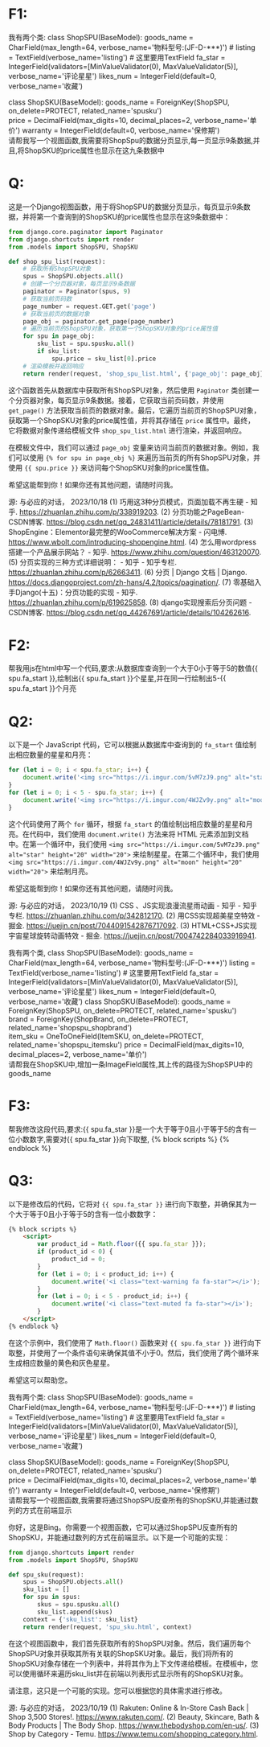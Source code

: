 
# F1:
我有两个类:
class ShopSPU(BaseModel):
    goods_name = CharField(max_length=64, verbose_name='物料型号:(JF-D-***)')  # 
    listing = TextField(verbose_name='listing')  # 这里要用TextField
    fa_star = IntegerField(validators=[MinValueValidator(0), MaxValueValidator(5)], verbose_name='评论星星')
    likes_num = IntegerField(default=0, verbose_name='收藏')

class ShopSKU(BaseModel):
    goods_name = ForeignKey(ShopSPU, on_delete=PROTECT, related_name='spusku')  
    price = DecimalField(max_digits=10, decimal_places=2, verbose_name='单价') 
    warranty = IntegerField(default=0, verbose_name='保修期')          
请帮我写一个视图函数,我需要将ShopSpu的数据分页显示,每一页显示9条数据,并且,将ShopSKU的price属性也显示在这九条数据中

# Q:
这是一个Django视图函数，用于将ShopSPU的数据分页显示，每页显示9条数据，并将第一个查询到的ShopSKU的price属性也显示在这9条数据中：

```python
from django.core.paginator import Paginator
from django.shortcuts import render
from .models import ShopSPU, ShopSKU

def shop_spu_list(request):
    # 获取所有ShopSPU对象
    spus = ShopSPU.objects.all()
    # 创建一个分页器对象，每页显示9条数据
    paginator = Paginator(spus, 9)
    # 获取当前页码数
    page_number = request.GET.get('page')
    # 获取当前页的数据对象
    page_obj = paginator.get_page(page_number)
    # 遍历当前页的ShopSPU对象，获取第一个ShopSKU对象的price属性值
    for spu in page_obj:
        sku_list = spu.spusku.all()
        if sku_list:
            spu.price = sku_list[0].price
    # 渲染模板并返回响应
    return render(request, 'shop_spu_list.html', {'page_obj': page_obj})
```

这个函数首先从数据库中获取所有ShopSPU对象，然后使用 `Paginator` 类创建一个分页器对象，每页显示9条数据。接着，它获取当前页码数，并使用 `get_page()` 方法获取当前页的数据对象。最后，它遍历当前页的ShopSPU对象，获取第一个ShopSKU对象的price属性值，并将其存储在 `price` 属性中。最终，它将数据对象传递给模板文件 `shop_spu_list.html` 进行渲染，并返回响应。

在模板文件中，我们可以通过 `page_obj` 变量来访问当前页的数据对象。例如，我们可以使用 `{% for spu in page_obj %}` 来遍历当前页的所有ShopSPU对象，并使用 `{{ spu.price }}` 来访问每个ShopSKU对象的price属性值。

希望这能帮到你！如果你还有其他问题，请随时问我。

源: 与必应的对话， 2023/10/18
(1) 巧用这3种分页模式，页面加载不再生硬 - 知乎. https://zhuanlan.zhihu.com/p/338919203.
(2) 分页功能之PageBean-CSDN博客. https://blog.csdn.net/qq_24831411/article/details/78181791.
(3) ShopEngine：Elementor最完整的WooCommerce解决方案 - 闪电博. https://www.wbolt.com/introducing-shopengine.html.
(4) 怎么用wordpress搭建一个产品展示网站？ - 知乎. https://www.zhihu.com/question/463120070.
(5) 分页实现的三种方式详细说明： - 知乎 - 知乎专栏. https://zhuanlan.zhihu.com/p/62663411.
(6) 分页 | Django 文档 | Django. https://docs.djangoproject.com/zh-hans/4.2/topics/pagination/.
(7) 零基础入手Django(十五)：分页功能的实现 - 知乎. https://zhuanlan.zhihu.com/p/619625858.
(8) django实现搜索后分页问题 - CSDN博客. https://blog.csdn.net/qq_44267691/article/details/104262616.



# F2:
帮我用js在html中写一个代码,要求:从数据库查询到一个大于0小于等于5的数值{{ spu.fa_start }},绘制出{{ spu.fa_start }}个星星,并在同一行绘制出5-{{ spu.fa_start }}个月亮

# Q2:
以下是一个 JavaScript 代码，它可以根据从数据库中查询到的 `fa_start` 值绘制出相应数量的星星和月亮：

```javascript
for (let i = 0; i < spu.fa_star; i++) {
    document.write('<img src="https://i.imgur.com/5vM7zJ9.png" alt="star" height="20" width="20">');
}
for (let i = 0; i < 5 - spu.fa_star; i++) {
    document.write('<img src="https://i.imgur.com/4WJZv9y.png" alt="moon" height="20" width="20">');
}
```

这个代码使用了两个 `for` 循环，根据 `fa_start` 的值绘制出相应数量的星星和月亮。在代码中，我们使用 `document.write()` 方法来将 HTML 元素添加到文档中。在第一个循环中，我们使用 `<img src="https://i.imgur.com/5vM7zJ9.png" alt="star" height="20" width="20">` 来绘制星星。在第二个循环中，我们使用 `<img src="https://i.imgur.com/4WJZv9y.png" alt="moon" height="20" width="20">` 来绘制月亮。

希望这能帮到你！如果你还有其他问题，请随时问我。

源: 与必应的对话， 2023/10/19
(1) CSS 、JS实现浪漫流星雨动画 - 知乎 - 知乎专栏. https://zhuanlan.zhihu.com/p/342812170.
(2) 用CSS实现超美星空特效 - 掘金. https://juejin.cn/post/7044091542876717092.
(3) HTML+CSS+JS实现 宇宙星球旋转动画特效 - 掘金. https://juejin.cn/post/7004742284033916941.


我有两个类,
class ShopSPU(BaseModel):
    goods_name = CharField(max_length=64, verbose_name='物料型号:(JF-D-***)')
    listing = TextField(verbose_name='listing')  # 这里要用TextField
    fa_star = IntegerField(validators=[MinValueValidator(0), MaxValueValidator(5)], verbose_name='评论星星')
    likes_num = IntegerField(default=0, verbose_name='收藏')
class ShopSKU(BaseModel):
    goods_name = ForeignKey(ShopSPU, on_delete=PROTECT, related_name='spusku')  
    brand = ForeignKey(ShopBrand, on_delete=PROTECT, related_name='shopspu_shopbrand')  
    item_sku = OneToOneField(ItemSKU, on_delete=PROTECT, related_name='shopspu_itemsku') 
    price = DecimalField(max_digits=10, decimal_places=2, verbose_name='单价')  
请帮我在ShopSKU中,增加一条ImageField属性,其上传的路径为ShopSPU中的goods_name

# F3:
帮我修改这段代码,要求:{{ spu.fa_star }}是一个大于等于0且小于等于5的含有一位小数数字,需要对{{ spu.fa_star }}向下取整,
{% block scripts %}
    <script>
        var product_id = "{{ spu.fa_star }}";
        for (let i = 0; i < product_id; i++) {
            document.write('<i class="text-warning fa fa-star"></i>');
        }
        for (let i = 0; i < 5 - product_id; i++) {
            document.write('<i class="text-muted fa fa-star"></i>');
        }
    </script>
{% endblock %}

# Q3:
以下是修改后的代码，它将对 `{{ spu.fa_star }}` 进行向下取整，并确保其为一个大于等于0且小于等于5的含有一位小数数字：

```html
{% block scripts %}
    <script>
        var product_id = Math.floor({{ spu.fa_star }});
        if (product_id < 0) {
            product_id = 0;
        }
        for (let i = 0; i < product_id; i++) {
            document.write('<i class="text-warning fa fa-star"></i>');
        }
        for (let i = 0; i < 5 - product_id; i++) {
            document.write('<i class="text-muted fa fa-star"></i>');
        }
    </script>
{% endblock %}
```

在这个示例中，我们使用了 `Math.floor()` 函数来对 `{{ spu.fa_star }}` 进行向下取整，并使用了一个条件语句来确保其值不小于0。然后，我们使用了两个循环来生成相应数量的黄色和灰色星星。

希望这可以帮助您。


我有两个类:
class ShopSPU(BaseModel):
    goods_name = CharField(max_length=64, verbose_name='物料型号:(JF-D-***)')  # 
    listing = TextField(verbose_name='listing')  # 这里要用TextField
    fa_star = IntegerField(validators=[MinValueValidator(0), MaxValueValidator(5)], verbose_name='评论星星')
    likes_num = IntegerField(default=0, verbose_name='收藏')

class ShopSKU(BaseModel):
    goods_name = ForeignKey(ShopSPU, on_delete=PROTECT, related_name='spusku')  
    price = DecimalField(max_digits=10, decimal_places=2, verbose_name='单价') 
    warranty = IntegerField(default=0, verbose_name='保修期')          
请帮我写一个视图函数,我需要将通过ShopSPU反查所有的ShopSKU,并能通过数列的方式在前端显示


你好，这是Bing。你需要一个视图函数，它可以通过ShopSPU反查所有的ShopSKU，并能通过数列的方式在前端显示。以下是一个可能的实现：

```python
from django.shortcuts import render
from .models import ShopSPU, ShopSKU

def spu_sku(request):
    spus = ShopSPU.objects.all()
    sku_list = []
    for spu in spus:
        skus = spu.spusku.all()
        sku_list.append(skus)
    context = {'sku_list': sku_list}
    return render(request, 'spu_sku.html', context)
```

在这个视图函数中，我们首先获取所有的ShopSPU对象。然后，我们遍历每个ShopSPU对象并获取其所有关联的ShopSKU对象。最后，我们将所有的ShopSKU对象存储在一个列表中，并将其作为上下文传递给模板。在模板中，您可以使用循环来遍历sku_list并在前端以列表形式显示所有的ShopSKU对象。

请注意，这只是一个可能的实现。您可以根据您的具体需求进行修改。

源: 与必应的对话， 2023/10/19
(1) Rakuten: Online & In-Store Cash Back | Shop 3,500 Stores!. https://www.rakuten.com/.
(2) Beauty, Skincare, Bath & Body Products | The Body Shop. https://www.thebodyshop.com/en-us/.
(3) Shop by Category - Temu. https://www.temu.com/shopping_category.html.
